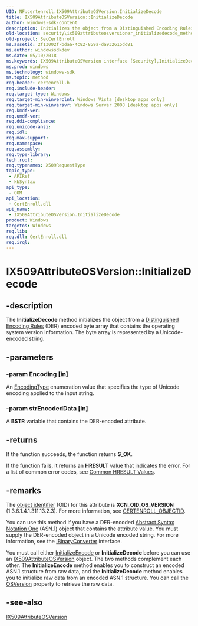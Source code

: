 ```yaml
---
UID: NF:certenroll.IX509AttributeOSVersion.InitializeDecode
title: IX509AttributeOSVersion::InitializeDecode
author: windows-sdk-content
description: Initializes the object from a Distinguished Encoding Rules (DER) encoded byte array that contains the operating system version information.
old-location: security\ix509attributeosversioner_initializedecode_method.htm
old-project: SecCertEnroll
ms.assetid: 2f13002f-bdaa-4c82-859a-da932615dd81
ms.author: windowssdkdev
ms.date: 05/10/2018
ms.keywords: IX509AttributeOSVersion interface [Security],InitializeDecode method, IX509AttributeOSVersion.InitializeDecode, IX509AttributeOSVersion::InitializeDecode, InitializeDecode, InitializeDecode method [Security], InitializeDecode method [Security],IX509AttributeOSVersion interface, certenroll/IX509AttributeOSVersion::InitializeDecode, security.ix509attributeosversioner_initializedecode_method
ms.prod: windows
ms.technology: windows-sdk
ms.topic: method
req.header: certenroll.h
req.include-header: 
req.target-type: Windows
req.target-min-winverclnt: Windows Vista [desktop apps only]
req.target-min-winversvr: Windows Server 2008 [desktop apps only]
req.kmdf-ver: 
req.umdf-ver: 
req.ddi-compliance: 
req.unicode-ansi: 
req.idl: 
req.max-support: 
req.namespace: 
req.assembly: 
req.type-library: 
tech.root: 
req.typenames: X509RequestType
topic_type:
 - APIRef
 - kbSyntax
api_type:
 - COM
api_location:
 - CertEnroll.dll
api_name:
 - IX509AttributeOSVersion.InitializeDecode
product: Windows
targetos: Windows
req.lib: 
req.dll: CertEnroll.dll
req.irql: 
---
```


# IX509AttributeOSVersion::InitializeDecode


## -description


The <b>InitializeDecode</b> method initializes the object from a  <a href="https://msdn.microsoft.com/d007cbb9-b547-4dc7-bc22-b526f650f7c2">Distinguished Encoding Rules</a> (DER) encoded byte array that contains the operating system version information.  The byte array is represented by a Unicode-encoded string.


## -parameters




### -param Encoding [in]

An <a href="https://msdn.microsoft.com/b42628ae-deed-497b-a20f-d175843b79c2">EncodingType</a> enumeration value that specifies the type of Unicode encoding applied to the input string.


### -param strEncodedData [in]

A <b>BSTR</b> variable that contains the DER-encoded attribute.


## -returns



If the function succeeds, the function returns <b>S_OK</b>.

If the function fails, it returns an <b>HRESULT</b> value that indicates the error. For a list of common error codes, see <a href="https://msdn.microsoft.com/ce52efc3-92c7-40e4-ac49-0c54049e169f">Common HRESULT Values</a>.




## -remarks



The <a href="https://msdn.microsoft.com/e6be8932-015e-4058-b249-1671b3fea521">object identifier</a> (OID) for this attribute is <b>XCN_OID_OS_VERSION</b> (1.3.6.1.4.1.311.13.2.3). For more information, see <a href="https://msdn.microsoft.com/30e8c740-854b-409f-a138-3871df305708">CERTENROLL_OBJECTID</a>.

You can use this method if you have a DER-encoded <a href="https://msdn.microsoft.com/0baaa937-f635-4500-8dcd-9dbbd6f4cd02">Abstract Syntax Notation One</a> (ASN.1) object that contains the attribute value. You must supply the DER-encoded object in a Unicode encoded string. For more information, see the <a href="https://msdn.microsoft.com/495a321a-3005-4537-b082-5003e437d21f">IBinaryConverter</a> interface.

You must call either <a href="https://msdn.microsoft.com/1eee63f8-8345-4f3d-9fee-d8d67bcebb8c">InitializeEncode</a> or <b>InitializeDecode</b> before you can use an <a href="https://msdn.microsoft.com/2ae84d47-2bda-4954-9165-902634d09da9">IX509AttributeOSVersion</a> object. The two methods complement each other. The <b>InitializeEncode</b> method enables you to construct an encoded ASN.1 structure from raw data, and the <b>InitializeDecode</b> method enables you to initialize raw data from an encoded ASN.1 structure. You can call the <a href="https://msdn.microsoft.com/395ec2be-fe92-4bf1-bed3-db122e22f15e">OSVersion</a> property to retrieve the raw data.




## -see-also




<a href="https://msdn.microsoft.com/2ae84d47-2bda-4954-9165-902634d09da9">IX509AttributeOSVersion</a>
 

 

